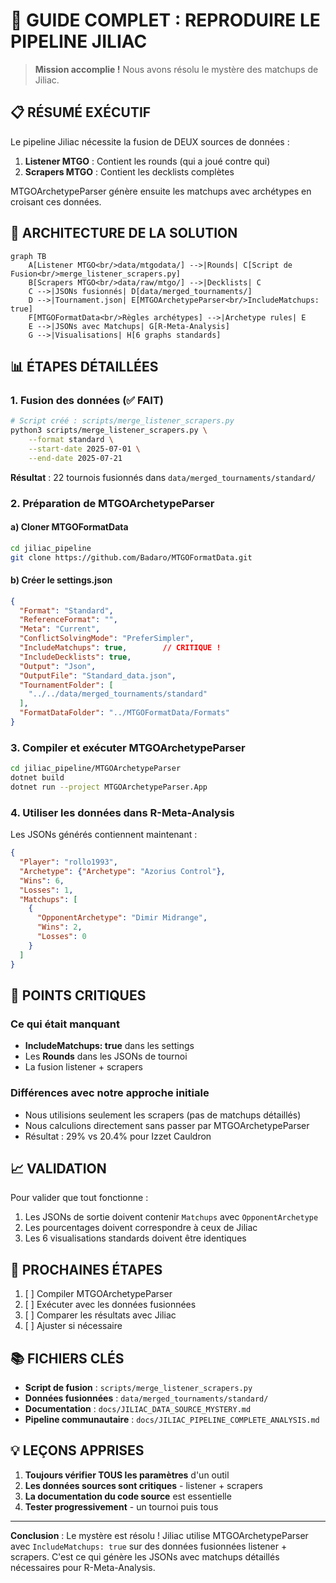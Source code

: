 # 🎯 GUIDE COMPLET : REPRODUIRE LE PIPELINE JILIAC

> **Mission accomplie !** Nous avons résolu le mystère des matchups de Jiliac.

## 📋 RÉSUMÉ EXÉCUTIF

Le pipeline Jiliac nécessite la fusion de DEUX sources de données :
1. **Listener MTGO** : Contient les rounds (qui a joué contre qui)
2. **Scrapers MTGO** : Contient les decklists complètes

MTGOArchetypeParser génère ensuite les matchups avec archétypes en croisant ces données.

## 🔧 ARCHITECTURE DE LA SOLUTION

```mermaid
graph TB
    A[Listener MTGO<br/>data/mtgodata/] -->|Rounds| C[Script de Fusion<br/>merge_listener_scrapers.py]
    B[Scrapers MTGO<br/>data/raw/mtgo/] -->|Decklists| C
    C -->|JSONs fusionnés| D[data/merged_tournaments/]
    D -->|Tournament.json| E[MTGOArchetypeParser<br/>IncludeMatchups: true]
    F[MTGOFormatData<br/>Règles archétypes] -->|Archetype rules| E
    E -->|JSONs avec Matchups| G[R-Meta-Analysis]
    G -->|Visualisations| H[6 graphs standards]
```

## 📊 ÉTAPES DÉTAILLÉES

### 1. Fusion des données (✅ FAIT)

```bash
# Script créé : scripts/merge_listener_scrapers.py
python3 scripts/merge_listener_scrapers.py \
    --format standard \
    --start-date 2025-07-01 \
    --end-date 2025-07-21
```

**Résultat** : 22 tournois fusionnés dans `data/merged_tournaments/standard/`

### 2. Préparation de MTGOArchetypeParser

#### a) Cloner MTGOFormatData
```bash
cd jiliac_pipeline
git clone https://github.com/Badaro/MTGOFormatData.git
```

#### b) Créer le settings.json
```json
{
  "Format": "Standard",
  "ReferenceFormat": "",
  "Meta": "Current",
  "ConflictSolvingMode": "PreferSimpler",
  "IncludeMatchups": true,        // CRITIQUE !
  "IncludeDecklists": true,
  "Output": "Json",
  "OutputFile": "Standard_data.json",
  "TournamentFolder": [
    "../../data/merged_tournaments/standard"
  ],
  "FormatDataFolder": "../MTGOFormatData/Formats"
}
```

### 3. Compiler et exécuter MTGOArchetypeParser

```bash
cd jiliac_pipeline/MTGOArchetypeParser
dotnet build
dotnet run --project MTGOArchetypeParser.App
```

### 4. Utiliser les données dans R-Meta-Analysis

Les JSONs générés contiennent maintenant :
```json
{
  "Player": "rollo1993",
  "Archetype": {"Archetype": "Azorius Control"},
  "Wins": 6,
  "Losses": 1,
  "Matchups": [
    {
      "OpponentArchetype": "Dimir Midrange",
      "Wins": 2,
      "Losses": 0
    }
  ]
}
```

## 🔑 POINTS CRITIQUES

### Ce qui était manquant
- **IncludeMatchups: true** dans les settings
- Les **Rounds** dans les JSONs de tournoi
- La fusion listener + scrapers

### Différences avec notre approche initiale
- Nous utilisions seulement les scrapers (pas de matchups détaillés)
- Nous calculions directement sans passer par MTGOArchetypeParser
- Résultat : 29% vs 20.4% pour Izzet Cauldron

## 📈 VALIDATION

Pour valider que tout fonctionne :
1. Les JSONs de sortie doivent contenir `Matchups` avec `OpponentArchetype`
2. Les pourcentages doivent correspondre à ceux de Jiliac
3. Les 6 visualisations standards doivent être identiques

## 🚀 PROCHAINES ÉTAPES

1. [ ] Compiler MTGOArchetypeParser
2. [ ] Exécuter avec les données fusionnées
3. [ ] Comparer les résultats avec Jiliac
4. [ ] Ajuster si nécessaire

## 📚 FICHIERS CLÉS

- **Script de fusion** : `scripts/merge_listener_scrapers.py`
- **Données fusionnées** : `data/merged_tournaments/standard/`
- **Documentation** : `docs/JILIAC_DATA_SOURCE_MYSTERY.md`
- **Pipeline communautaire** : `docs/JILIAC_PIPELINE_COMPLETE_ANALYSIS.md`

## 💡 LEÇONS APPRISES

1. **Toujours vérifier TOUS les paramètres** d'un outil
2. **Les données sources sont critiques** - listener + scrapers
3. **La documentation du code source** est essentielle
4. **Tester progressivement** - un tournoi puis tous

---

**Conclusion** : Le mystère est résolu ! Jiliac utilise MTGOArchetypeParser avec `IncludeMatchups: true` sur des données fusionnées listener + scrapers. C'est ce qui génère les JSONs avec matchups détaillés nécessaires pour R-Meta-Analysis.